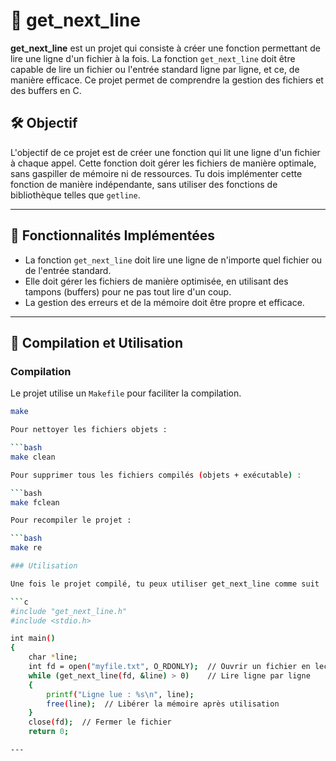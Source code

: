 # 📄 get_next_line

**get_next_line** est un projet qui consiste à créer une fonction permettant de lire une ligne d'un fichier à la fois. La fonction `get_next_line` doit être capable de lire un fichier ou l'entrée standard ligne par ligne, et ce, de manière efficace. Ce projet permet de comprendre la gestion des fichiers et des buffers en C.

## 🛠️ Objectif

L'objectif de ce projet est de créer une fonction qui lit une ligne d'un fichier à chaque appel. Cette fonction doit gérer les fichiers de manière optimale, sans gaspiller de mémoire ni de ressources. Tu dois implémenter cette fonction de manière indépendante, sans utiliser des fonctions de bibliothèque telles que `getline`.

---

## 🧩 Fonctionnalités Implémentées

- La fonction `get_next_line` doit lire une ligne de n'importe quel fichier ou de l'entrée standard.
- Elle doit gérer les fichiers de manière optimisée, en utilisant des tampons (buffers) pour ne pas tout lire d'un coup.
- La gestion des erreurs et de la mémoire doit être propre et efficace.

---

## 🧪 Compilation et Utilisation

### Compilation

Le projet utilise un `Makefile` pour faciliter la compilation.

```bash
make

Pour nettoyer les fichiers objets :

```bash
make clean

Pour supprimer tous les fichiers compilés (objets + exécutable) :

```bash
make fclean

Pour recompiler le projet :

```bash
make re

### Utilisation

Une fois le projet compilé, tu peux utiliser get_next_line comme suit

```c
#include "get_next_line.h"
#include <stdio.h>

int main()
{
    char *line;
    int fd = open("myfile.txt", O_RDONLY);  // Ouvrir un fichier en lecture
    while (get_next_line(fd, &line) > 0)    // Lire ligne par ligne
    {
        printf("Ligne lue : %s\n", line);
        free(line);  // Libérer la mémoire après utilisation
    }
    close(fd);  // Fermer le fichier
    return 0;

---
